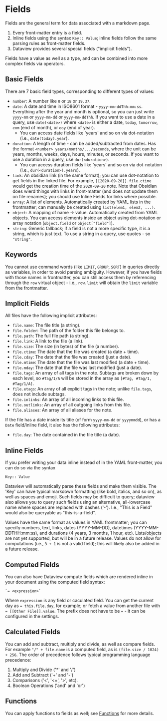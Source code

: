 # Fields

Fields are the general term for data associated with a markdown page.

1. Every front-matter entry is a field.
2. Inline fields using the syntax `Key:: Value`; inline fields follow the same parsing rules as front-matter fields.
3. Dataview provides several special fields ("implicit fields").

Fields have a value as well as a type, and can be combined into more complex fields via operators.

## Basic Fields

There are 7 basic field types, corresponding to different types of values:

- `number`: A number like `0` or `18` or `19.37`.
- `date`: A date and time in ISO8601 format - `yyyy-mm-ddThh:mm:ss`. Everything after the year and month is optional, so
  you can just write `yyyy-mm` or `yyyy-mm-dd` or `yyyy-mm-ddThh`. If you want to use a date in a query, use
  `date(<date>)` where `<date>` is either a date, `today`, `tomorrow`, `eom` (end of month), or `eoy` (end of year).
    - You can access date fields like 'years' and so on via dot-notation (i.e., `date(today).year`).
- `duration`: A length of time - can be added/subtracted from dates. Has the format `<number> years/months/.../seconds`,
  where the unit can be years, months, weeks, days, hours, minutes, or seconds. If you want to use a duration in a
  query, use `dur(<duration>)`.
    - You can access duration fields like 'years' and so on via dot-notation (i.e., `dur(<duration>).years`).
- `link`: An obsidian link (in the same format); you can use dot-notation to get fields in the linked file. For example,
  `[[2020-09-20]].file.ctime` would get the creation time of the `2020-09-20` note. Note that Obsidian does wierd things
  with links in front-matter (and does not update them on file renames); you should use Inline Fields for links where possible.
- `array`: A list of elements. Automatically created by YAML lists in the frontmatter; can manually be created using
  `list(elem1, elem2, ...)`.
- `object`: A mapping of name -> value. Automatically created from YAML objects. You can access elements inside an
  object using dot-notation or array notation (`object.field` or `object["field"]`).
- `string`: Generic fallback; if a field is not a more specific type, it is a string, which is just text. To use a
  string in a query, use quotes - so `"string"`.

## Keywords

You cannot use command words (like `LIMIT`, `GROUP`, `SORT`) in queries directly as variables, in order to avoid parsing
ambiguity. However, if you have fields with those names in frontmatter, you can still access them by referencing through
the `row` virtual object - i.e., `row.limit` will obtain the `limit` variable from the frontmatter.

## Implicit Fields

All files have the following implicit attributes:

- `file.name`: The file title (a string).
- `file.folder`: The path of the folder this file belongs to.
- `file.path`: The full file path (a string).
- `file.link`: A link to the file (a link).
- `file.size`: The size (in bytes) of the file (a number).
- `file.ctime`: The date that the file was created (a date + time).
- `file.cday`: The date that the file was created (just a date).
- `file.mtime`: The date that the file was last modified (a date + time).
- `file.mday`: The date that the file was last modified (just a date).
- `file.tags`: An array of all tags in the note. Subtags are broken down by each level, so `#Tag/1/A` will be stored in
  the array as `[#Tag, #Tag/1, #Tag/1/A]`.
- `file.etags`: An array of all explicit tags in the note; unlike `file.tags`, does not include subtags.
- `file.inlinks`: An array of all incoming links to this file.
- `file.outlinks`: An array of all outgoing links from this file.
- `file.aliases`: An array of all aliases for the note.

If the file has a date inside its title (of form `yyyy-mm-dd` or `yyyymmdd`), or has a `Date` field/inline field, it also has the following attributes:

- `file.day`: The date contained in the file title (a date).

## Inline Fields

If you prefer writing your data inline instead of in the YAML front-matter, you can do so via the syntax

```
Key:: Value
```

Dataview will automatically parse these fields and make them visible. The 'Key' can have typical markdown formatting (like bold, italics, and so on), as well as spaces and emoji. Such fields may be difficult to query; dataview also allows you to query such fields using an alternative, all-lowercase name where spaces are replaced with dashes ('-'). I.e., "This is a Field" would also be queryable as "this-is-a-field".

Values have the same format as values in YAML frontmatter; you can specify numbers, text, links, dates (YYYY-MM-DD),
datetimes (YYYY-MM-DDTHH:mm:ss), and durations (4 years, 3 months, 1 hour, etc). Lists/objects are not yet supported,
but will be in a future release. Values do not allow for computations (i.e., `3 + 1` is not a valid field); this will
likely also be added in a future release.

## Computed Fields

You can also have Dataview compute fields which are rendered inline in your document using the computed field syntax:

```
`= <expression>`
```

Where `expression` is any field or caculated field. You can get the current day as `= this.file.day`, for example; or
fetch a value from another file with `= [[Other File]].value`. The prefix does not have to be `=` - it can be configured
in the settings.

## Calculated Fields

You can add and subtract, multiply and divide, as well as compare fields. For example `"/" + file.name` is a computed
field, as is `(file.size / 1024) + 256`. The order of precedence follows typical programming language precedence:

1. Multiply and Divide ('*' and '/')
2. Add and Subtract ('+' and '-')
3. Comparisons ('<', '<=', '>', etc).
4. Boolean Operations ('and' and 'or')

## Functions

You can apply functions to fields as well; see [Functions](functions.md) for more details.
